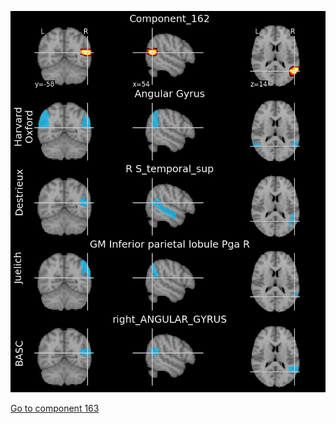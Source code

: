 ![162](preliminary/162.jpg "Component 162")

[Go to component 163](https://parietal-inria.github.io/MODL_atlas/256/163 "Component 163")

